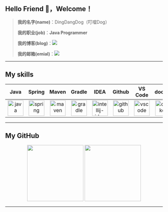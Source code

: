 ## Hello Friend 👋，Welcome！

> **我的名字(name)**：DingDangDog（叮噹Dog）
> 
> **我的职业(job)**：**Java Programmer**
> 
> **我的博客(blog)**：<a href="https://oldmoon.top"><img src="https://img.shields.io/badge/oldmoon.top-0d1117?style=for-the-badge" /></a>
> 
> **我的邮箱(emial)**：<a href="mailto:dddogx@qq.com"><img src="https://img.shields.io/badge/dddogx@qq.com-C71D23?style=for-the-badge" /></a>

---

##  My skills

| Java | Spring | Maven | Gradle | IDEA | Github | VS Code | docker |
| :--: | :----: | :---: | :----: | :--: | :----: | :-----: | :----: |
| <a href="https://www.java.com/"><img src="https://github.com/get-icon/geticon/raw/master/icons/java.svg" alt="java" height="50"/></a> | <a href="https://spring.io/"><img src="https://github.com/get-icon/geticon/raw/master/icons/spring.svg" alt="spring" height="50"/></a> | <a href="https://maven.apache.org/"><img src="https://github.com/get-icon/geticon/raw/master/icons/maven.svg" alt="maven" height="50"/></a> | <a href="https://gradle.org/"><img src="https://github.com/get-icon/geticon/raw/master/icons/gradle.svg" alt="gradle" height="50"/></a> | <a href="https://www.jetbrains.com/idea/"><img src="https://github.com/get-icon/geticon/raw/master/icons/intellij-idea.svg" alt="intellij-idea" height="50"/></a> | <a href="https://github.com/DingDangDog"><img src="https://github.com/get-icon/geticon/raw/master/icons/github-icon.svg" alt="github" height="50"/></a> | <a href="https://code.visualstudio.com/"><img src="https://github.com/get-icon/geticon/blob/master/icons/visual-studio-code.svg" alt="vscode" height="50"/></a> | <a href="https://docker.com/"><img src="https://github.com/get-icon/geticon/blob/master/icons/docker-icon.svg" alt="docker" height="50"/></a> |

---

## My GitHub

<div align="center">
  <img src="https://github-readme-stats.vercel.app/api?username=DingDangDog&show_icons=true&theme=tokyonight"  height="180rem">
  <img src="https://github-readme-stats.vercel.app/api/top-langs/?username=DingDangDog&theme=tokyonight&show_icons=true&layout=compact&hide_border=true&locale=cn" height="180rem" />
</div>

---

<!--
**DingDangDog/DingDangDog** is a ✨ _special_ ✨ repository because its `README.md` (this file) appears on your GitHub profile.

Here are some ideas to get you started:

- 🔭 I’m currently working on ...
- 🌱 I’m currently learning ...
- 👯 I’m looking to collaborate on ...
- 🤔 I’m looking for help with ...
- 💬 Ask me about ...
- 📫 How to reach me: ...
- 😄 Pronouns: ...
- ⚡ Fun fact: ...
  -->
